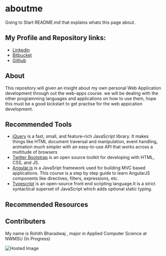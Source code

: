 # aboutme
Going to Start README.md that explains whats this page about.

## My Profile and Repository links:

- [Linkedin](https://www.linkedin.com/in/rohith-bharadwaj-39b21a7a/)
- [Bitbucket](https://bitbucket.org/Rohithbharadwaj/)
- [Github](https://github.com/rohithbhardwaj/)

## About
This repository will given an insight about my own personal Web Application development through out the web-apps course. we will be dealing with the other programming languages and applications on how to use them, hope this must be a good kickstart to get practise for the web appication development.

## Recommended Tools

- [jQuery](https://jquery.com/) is a fast, small, and feature-rich JavaScript library. It makes things like HTML document traversal and     manipulation, event handling, animation much simpler with an easy-to-use API that works across a multitude of browsers
- [Twitter Bootstrap](https://getbootstrap.com/) is an open source toolkit for developing with HTML, CSS, and JS.
- [Angular.js](https://www.guru99.com/angularjs-tutorial.html/) is a JavaSript framework used for building MVC based applications. This     course is a step by step guide to learn AngularJS components like directives, filters, expressions, etc. 
- [Typescript](https://www.typescriptlang.org/index.html/) is an open-source front end scripting language.It is a strict syntactical          superset of JavaScript which adds optional static typing.

## Recommended Resources


## Contributers

My name is Rohith Bharadwaj , major in Applied Computer Science at NWMSU (In Progress)

![Hosted Image](https://i.kinja-img.com/gawker-media/image/upload/me0lb3lxhv1lquj1prbu.jpg "Rohith Bharadwaj")



